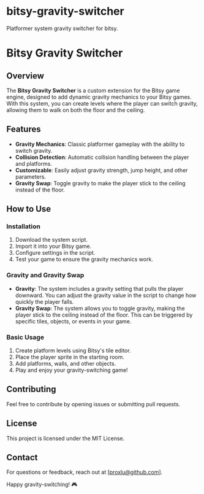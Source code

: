 # bitsy-gravity-switcher
Platformer system gravity switcher for bitsy.

# Bitsy Gravity Switcher

## Overview

The **Bitsy Gravity Switcher** is a custom extension for the Bitsy game engine, designed to add dynamic gravity mechanics to your Bitsy games. With this system, you can create levels where the player can switch gravity, allowing them to walk on both the floor and the ceiling.

## Features

- **Gravity Mechanics**: Classic platformer gameplay with the ability to switch gravity.
- **Collision Detection**: Automatic collision handling between the player and platforms.
- **Customizable**: Easily adjust gravity strength, jump height, and other parameters.
- **Gravity Swap**: Toggle gravity to make the player stick to the ceiling instead of the floor.

## How to Use

### Installation

1. Download the system script.
2. Import it into your Bitsy game.
3. Configure settings in the script.
4. Test your game to ensure the gravity mechanics work.

### Gravity and Gravity Swap

- **Gravity**: The system includes a gravity setting that pulls the player downward. You can adjust the gravity value in the script to change how quickly the player falls.
- **Gravity Swap**: The system allows you to toggle gravity, making the player stick to the ceiling instead of the floor. This can be triggered by specific tiles, objects, or events in your game.

### Basic Usage

1. Create platform levels using Bitsy's tile editor.
2. Place the player sprite in the starting room.
3. Add platforms, walls, and other objects.
4. Play and enjoy your gravity-switching game!

## Contributing

Feel free to contribute by opening issues or submitting pull requests.

## License

This project is licensed under the MIT License.

## Contact

For questions or feedback, reach out at [proxlu@github.com].

Happy gravity-switching! 🎮
